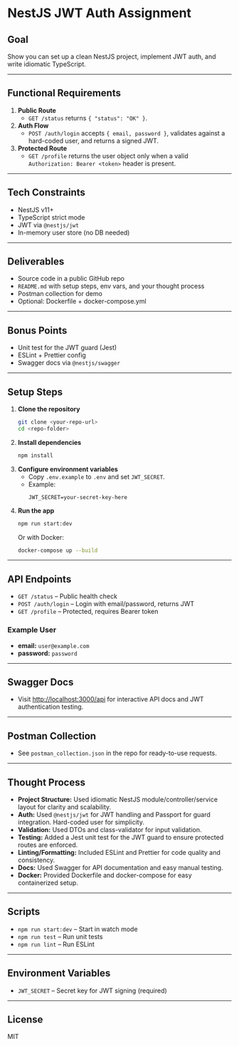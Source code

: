 # NestJS JWT Auth Assignment

## Goal
Show you can set up a clean NestJS project, implement JWT auth, and write idiomatic TypeScript.

---

## Functional Requirements

1. **Public Route**
   - `GET /status` returns `{ "status": "OK" }`.
2. **Auth Flow**
   - `POST /auth/login` accepts `{ email, password }`, validates against a hard-coded user, and returns a signed JWT.
3. **Protected Route**
   - `GET /profile` returns the user object only when a valid `Authorization: Bearer <token>` header is present.

---

## Tech Constraints
- NestJS v11+
- TypeScript strict mode
- JWT via `@nestjs/jwt`
- In-memory user store (no DB needed)

---

## Deliverables
- Source code in a public GitHub repo
- `README.md` with setup steps, env vars, and your thought process
- Postman collection for demo
- Optional: Dockerfile + docker-compose.yml

---

## Bonus Points
- Unit test for the JWT guard (Jest)
- ESLint + Prettier config
- Swagger docs via `@nestjs/swagger`

---

## Setup Steps

1. **Clone the repository**
   ```sh
   git clone <your-repo-url>
   cd <repo-folder>
   ```
2. **Install dependencies**
   ```sh
   npm install
   ```
3. **Configure environment variables**
   - Copy `.env.example` to `.env` and set `JWT_SECRET`.
   - Example:
     ```env
     JWT_SECRET=your-secret-key-here
     ```
4. **Run the app**
   ```sh
   npm run start:dev
   ```
   Or with Docker:
   ```sh
   docker-compose up --build
   ```

---

## API Endpoints

- `GET /status` – Public health check
- `POST /auth/login` – Login with email/password, returns JWT
- `GET /profile` – Protected, requires Bearer token

### Example User
- **email:** `user@example.com`
- **password:** `password`

---

## Swagger Docs
- Visit [http://localhost:3000/api](http://localhost:3000/api) for interactive API docs and JWT authentication testing.

---

## Postman Collection
- See `postman_collection.json` in the repo for ready-to-use requests.

---

## Thought Process
- **Project Structure:** Used idiomatic NestJS module/controller/service layout for clarity and scalability.
- **Auth:** Used `@nestjs/jwt` for JWT handling and Passport for guard integration. Hard-coded user for simplicity.
- **Validation:** Used DTOs and class-validator for input validation.
- **Testing:** Added a Jest unit test for the JWT guard to ensure protected routes are enforced.
- **Linting/Formatting:** Included ESLint and Prettier for code quality and consistency.
- **Docs:** Used Swagger for API documentation and easy manual testing.
- **Docker:** Provided Dockerfile and docker-compose for easy containerized setup.

---

## Scripts
- `npm run start:dev` – Start in watch mode
- `npm run test` – Run unit tests
- `npm run lint` – Run ESLint

---

## Environment Variables
- `JWT_SECRET` – Secret key for JWT signing (required)

---

## License
MIT